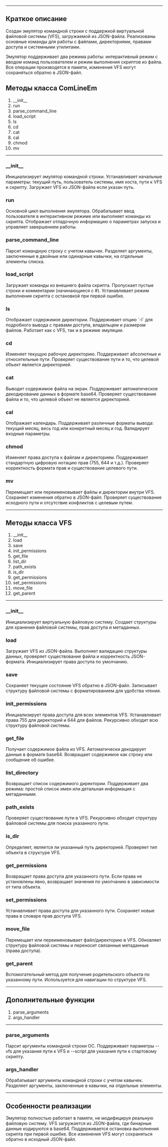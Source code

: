<hr>
<h2>Краткое описание</h2> 
<p>Создан эмулятор командной строки с поддержкой виртуальной файловой системы (VFS), загружаемой из JSON-файла. Реализованы основные команды для работы с файлами, директориями, правами доступа и системными утилитами.</p> 
<p>Эмулятор поддерживает два режима работы: интерактивный режим с вводом команд пользователем и режим выполнения скриптов из файла. Все операции производятся в памяти, изменения VFS могут сохраняться обратно в JSON-файл.</p>
<h2>Методы класса ComLineEm</h2> 
<ol> 
  <li>__init__</li> 
  <li>run</li>
  <li>parse_command_line</li> 
  <li>load_script</li> 
  <li>ls</li> 
  <li>cd</li> 
  <li>cat</li> 
  <li>cal</li> 
  <li>chmod</li> 
  <li>mv</li>  
</ol> 
<hr> 
<h3>__init__</h3> 
<p>Инициализирует эмулятор командной строки. Устанавливает начальные параметры: текущий путь, пользователь системы, имя хоста, пути к VFS и скрипту. Загружает VFS из JSON-файла если указан путь.</p> 
<h3>run</h3> 
<p>Основной цикл выполнения эмулятора. Обрабатывает ввод пользователя в интерактивном режиме или выполняет команды из скрипта. Отображает отладочную информацию о параметрах запуска и управляет завершением работы.</p> 
<h3>parse_command_line</h3> <p>Парсит командную строку с учетом кавычек. Разделяет аргументы, заключенные в двойные или одинарные кавычки, на отдельные элементы списка.</p> 
<h3>load_script</h3> 
<p>Загружает команды из внешнего файла скрипта. Пропускает пустые строки и комментарии (начинающиеся с #). Устанавливает режим выполнения скрипта с остановкой при первой ошибке.</p> 
<h3>ls</h3> 
<p>Отображает содержимое директории. Поддерживает опцию `-l` для подробного вывода с правами доступа, владельцем и размером файлов. Работает как с VFS, так и в режиме эмуляции.</p> 
<h3>cd</h3> 
<p>Изменяет текущую рабочую директорию. Поддерживает абсолютные и относительные пути. Проверяет существование пути и то, что целевой объект является директорией.</p> 
<h3>cat</h3> 
<p>Выводит содержимое файла на экран. Поддерживает автоматическое декодирование данных в формате base64. Проверяет существование файла и то, что целевой объект не является директорией.</p> 
<h3>cal</h3> 
<p>Отображает календарь. Поддерживает различные форматы вывода: текущий месяц, весь год или конкретный месяц и год. Валидирует входные параметры.</p> 
<h3>chmod</h3>
<p>Изменяет права доступа к файлам и директориям. Поддерживает стандартную цифровую нотацию прав (755, 644 и т.д.). Проверяет корректность формата прав и существование целевого пути.</p> 
<h3>mv</h3> 
<p>Перемещает или переименовывает файлы и директории внутри VFS. Сохраняет изменения обратно в JSON-файл. Проверяет существование исходного пути и отсутствие конфликтов с целевым путем.</p> 
<hr> 
<h2>Методы класса VFS</h2>
<ol>
  <li>__init__</li>
  <li>load</li>
  <li>save</li>
  <li>init_permissions</li> 
  <li>get_file</li> 
  <li>list_dir</li> 
  <li>path_exists</li>
  <li>is_dir</li>
  <li>get_permissions</li> 
  <li>set_permissions</li> 
  <li>move_file</li> 
  <li>get_parent</li>
</ol> 
<hr> 
<h3>__init__</h3> 
<p>Инициализирует виртуальную файловую систему. Создает структуры для хранения файловой системы, прав доступа и метаданных.</p>
<h3>load</h3> 
<p>Загружает VFS из JSON-файла. Выполняет валидацию структуры данных, проверяет существование файла и корректность JSON-формата. Инициализирует права доступа по умолчанию.</p> 
<h3>save</h3> 
<p>Сохраняет текущее состояние VFS обратно в JSON-файл. Записывает структуру файловой системы с форматированием для удобства чтения.</p>
<h3>init_permissions</h3> 
<p>Инициализирует права доступа для всех элементов VFS. Устанавливает права 755 для директорий и 644 для файлов. Рекурсивно обходит всю структуру файловой системы.</p> 
<h3>get_file</h3> 
<p>Получает содержимое файла из VFS. Автоматически декодирует данные в формате base64. Возвращает содержимое как строку или сообщение об ошибке.</p> 
<h3>list_directory</h3> 
<p>Возвращает список содержимого директории. Поддерживает два режима: простой список имен или детальная информация с метаданными.</p>
<h3>path_exists</h3>
<p>Проверяет существование пути в VFS. Рекурсивно обходит структуру файловой системы для поиска указанного пути.</p>
<h3>is_dir</h3> 
<p>Определяет, является ли указанный путь директорией. Проверяет тип объекта в структуре VFS.</p>
<h3>get_permissions</h3> 
<p>Возвращает права доступа для указанного пути. Если права не установлены явно, возвращает значения по умолчанию в зависимости от типа объекта.</p>
<h3>set_permissions</h3> 
<p>Устанавливает права доступа для указанного пути. Сохраняет новые права в словаре прав доступа VFS.</p> 
<h3>move_file</h3> 
<p>Перемещает или переименовывает файл/директорию в VFS. Обновляет структуру файловой системы и переносит связанные метаданные (права доступа).</p> 
<h3>get_parent</h3> 
<p>Вспомогательный метод для получения родительского объекта по указанному пути. Используется для навигации по структуре VFS.</p>
<hr> 
<h2>Дополнительные функции</h2> 
<ol> 
  <li>parse_arguments</li>
  <li>args_handler</li>
</ol> 
<hr> 
<h3>parse_arguments</h3> 
<p>Парсит аргументы командной строки ОС. Поддерживает параметры --vfs для указания пути к VFS и --script для указания пути к стартовому скрипту.</p>
<h3>args_handler</h3>
<p>Обрабатывает аргументы командной строки с учетом кавычек. Разделяет аргументы, заключенные в кавычки, на отдельные элементы.</p>
<hr> 
<h2>Особенности реализации</h2> 
<p>Эмулятор полностью работает в памяти, не модифицируя реальную файловую систему. VFS загружается из JSON-файла, где бинарные данные кодируются в base64. Поддерживается остановка выполнения скрипта при первой ошибке. Все изменения VFS могут сохраняться обратно в исходный JSON-файл.</p>
